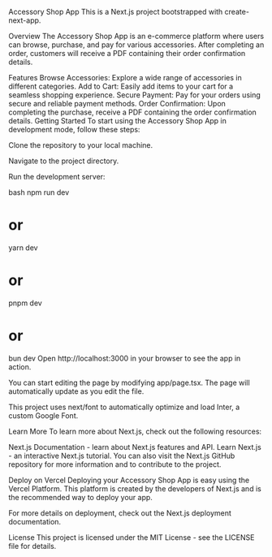 Accessory Shop App
This is a Next.js project bootstrapped with create-next-app.

Overview
The Accessory Shop App is an e-commerce platform where users can browse, purchase, and pay for various accessories. After completing an order, customers will receive a PDF containing their order confirmation details.

Features
Browse Accessories: Explore a wide range of accessories in different categories.
Add to Cart: Easily add items to your cart for a seamless shopping experience.
Secure Payment: Pay for your orders using secure and reliable payment methods.
Order Confirmation: Upon completing the purchase, receive a PDF containing the order confirmation details.
Getting Started
To start using the Accessory Shop App in development mode, follow these steps:

Clone the repository to your local machine.

Navigate to the project directory.

Run the development server:

bash
npm run dev
# or
yarn dev
# or
pnpm dev
# or
bun dev
Open http://localhost:3000 in your browser to see the app in action.

You can start editing the page by modifying app/page.tsx. The page will automatically update as you edit the file.

This project uses next/font to automatically optimize and load Inter, a custom Google Font.

Learn More
To learn more about Next.js, check out the following resources:

Next.js Documentation - learn about Next.js features and API.
Learn Next.js - an interactive Next.js tutorial.
You can also visit the Next.js GitHub repository for more information and to contribute to the project.

Deploy on Vercel
Deploying your Accessory Shop App is easy using the Vercel Platform. This platform is created by the developers of Next.js and is the recommended way to deploy your app.

For more details on deployment, check out the Next.js deployment documentation.

License
This project is licensed under the MIT License - see the LICENSE file for details.